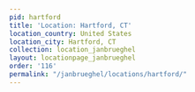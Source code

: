 ```yaml
---
pid: hartford
title: 'Location: Hartford, CT'
location_country: United States
location_city: Hartford, CT
collection: location_janbrueghel
layout: locationpage_janbrueghel
order: '116'
permalink: "/janbrueghel/locations/hartford/"
---
```

